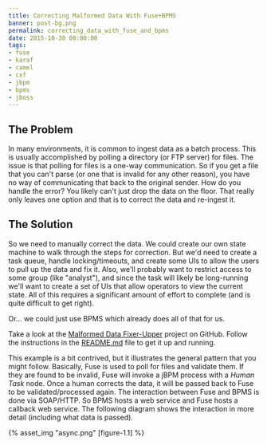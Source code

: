```yaml
---
title: Correcting Malformed Data With Fuse+BPMS
banner: post-bg.png
permalink: correcting_data_with_fuse_and_bpms
date: 2015-10-30 00:00:00
tags:
- fuse
- karaf
- camel
- cxf
- jbpm
- bpms
- jboss
---
```



## The Problem

In many environments, it is common to ingest data as a batch process. This is usually accomplished by polling a directory (or FTP server) for files. The issue is that polling for files is a one-way communication. So if you get a file that you can't parse (or one that is invalid for any other reason), you have no way of communicating that back to the original sender. How do you handle the error? You likely can't just drop the data on the floor. That really only leaves one option and that is to correct the data and re-ingest it.<!-- more -->

## The Solution

So we need to manually correct the data. We could create our own state machine to walk through the steps for correction. But we'd need to create a task queue, handle locking/timeouts, and create some UIs to allow the users to pull up the data and fix it. Also, we'll probably want to restrict access to some group (like "analyst"), and since the task will likely be long-running we'll want to create a set of UIs that allow operators to view the current state. All of this requires a significant amount of effort to complete (and is quite difficult to get right).

Or... we could just use BPMS which already does all of that for us.

Take a look at the [Malformed Data Fixer-Upper](https://github.com/joshdreagan/mdfu) project on GitHub. Follow the instructions in the [README.md](https://github.com/joshdreagan/mdfu/blob/master/README.md) file to get it up and running.

This example is a bit contrived, but it illustrates the general pattern that you might follow. Basically, Fuse is used to poll for files and validate them. If they are found to be invalid, Fuse will invoke a jBPM process with a _Human Task_ node. Once a human corrects the data, it will be passed back to Fuse to be validated/processed again. The interaction between Fuse and BPMS is done via SOAP/HTTP. So BPMS hosts a web service and Fuse hosts a callback web service. The following diagram shows the interaction in more detail (including what data is passed).

{% asset_img "async.png" [figure-1.1] %}
